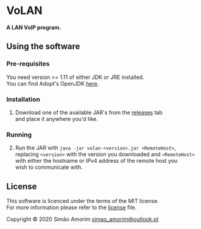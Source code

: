 # VoLAN

**A LAN VoIP program.**

## Using the software

### Pre-requisites
You need version >= 1.11 of either JDK or JRE installed.<br>
You can find Adopt's OpenJDK [here][adoptopenjdk].

### Installation
1.  Download one of the available JAR's from the [releases][releases] tab<br>
    and place it anywhere you'd like.

### Running
2.  Run the JAR with `java -jar volan-<version>.jar <RemoteHost>`,<br>
    replacing `<version>` with the version you downloaded and `<RemoteHost>`<br>
    with either the hostname or IPv4 address of the remote host you<br>
    wish to communicate with.

## License
This software is licenced under the terms of the MIT license.<br>
For more information please refer to the [license](LICENSE.md) file.

Copyright :copyright: 2020 Simão Amorim <simao_amorim@outlook.pt>

[releases]: https://github.com/simaoamorim/VoLAN/releases
[adoptopenjdk]: https://adoptopenjdk.net/releases.html?variant=openjdk11&jvmVariant=hotspot
